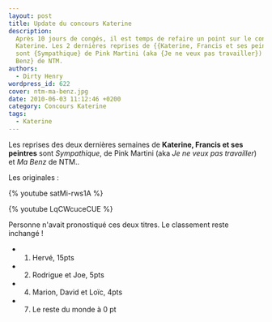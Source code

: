 ```yaml
---
layout: post
title: Update du concours Katerine
description:
  Après 10 jours de congés, il est temps de refaire un point sur le concours
  Katerine. Les 2 dernières reprises de {{Katerine, Francis et ses peintres}}
  sont {Sympathique} de Pink Martini (aka {Je ne veux pas travailler}) et {Ma
  Benz} de NTM.
authors:
  - Dirty Henry
wordpress_id: 622
cover: ntm-ma-benz.jpg
date: 2010-06-03 11:12:46 +0200
category: Concours Katerine
tags:
  - Katerine
---
```


Les reprises des deux dernières semaines de **Katerine, Francis et ses
peintres** sont _Sympathique_, de Pink Martini (aka _Je ne veux pas travailler_)
et _Ma Benz_ de NTM..

Les originales :

{% youtube satMi-rws1A %}

{% youtube LqCWcuceCUE %}

Personne n'avait pronostiqué ces deux titres. Le classement reste inchangé !

- 1. Hervé, 15pts
- 2. Rodrigue et Joe, 5pts
- 4. Marion, David et Loïc, 4pts
- 7. Le reste du monde à 0 pt
